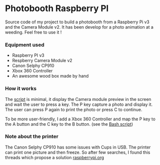 # Photobooth Raspberry PI

Source code of my project to build a photobooth from a Raspberry Pi v3 and the Camera Module v2. It has been develop for a photo animation at a weeding. Feel free to use it !

### Equipment used

- Raspberry PI v3
- Respberry Camera Module v2
- Canon Selphy CP910
- Xbox 360 Controller
- An awesome wood box made by hand

### How it works

The [script](photobooth.py) is minimal, it display the Camera module preview in the screen and wait the user to press a key. The P key capture a photo and display it. The user can press P again to print the photo or press C to continue. 

To be more user-friendly, I add a Xbox 360 Controller and map the P key to the A button and the C key to the B button. (see the [Bash script](start_controller.sh)) 

### Note about the printer

The Canon Selphy CP910 has some issues with Cups in USB. The printer can print one picture and then freeze. So after few searches, I found this threads which propose a solution [raspberrypi.org](https://www.raspberrypi.org/forums/viewtopic.php?p=747363#p747363)
